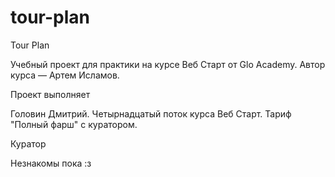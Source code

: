 # tour-plan

Tour Plan

Учебный проект для практики на курсе Веб Старт от Glo Academy. Автор курса — Артем Исламов.

Проект выполняет

Головин Дмитрий. Четырнадцатый поток курса Веб Старт. Тариф "Полный фарш" с куратором.

Куратор

Незнакомы пока :з
